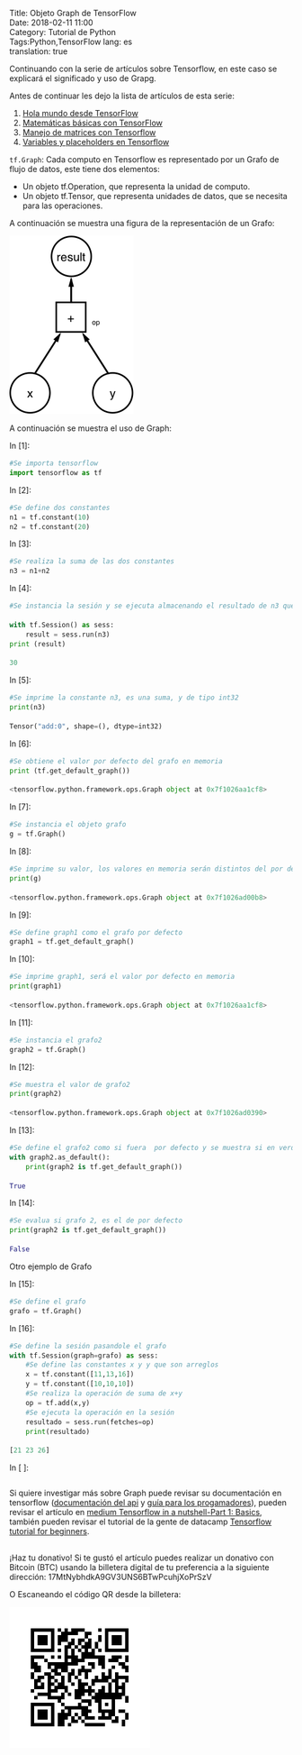 Title: Objeto Graph de TensorFlow  
Date: 2018-02-11 11:00  
Category: Tutorial de Python  
Tags:Python,TensorFlow
lang: es  
translation: true

Continuando con la serie de artículos sobre Tensorflow, en este caso se explicará el significado y uso de Grapg.

Antes de continuar les dejo la lista de artículos de esta serie:

1. [Hola mundo desde TensorFlow](https://www.seraph.to/hola-mundo-desde-tensorflow.html)  
2. [Matemáticas básicas con TensorFlow](https://www.seraph.to/matematicas-basicas-con-tensorflow.html)
3. [Manejo de matrices con Tensorflow](https://www.seraph.to/manejo-de-matrices-con-tensorflow.html) 
4. [Variables y placeholders en Tensorflow](https://www.seraph.to/variables-y-placeholders-en-tensorflow.html)  

`tf.Graph`:
Cada computo en Tensorflow es representado por un Grafo de flujo de datos, este tiene dos elementos: 

- Un objeto tf.Operation, que representa la unidad de computo.  
- Un objeto tf.Tensor, que representa unidades de datos,  que se necesita para las operaciones.

A continuación se muestra una figura de la representación de un Grafo:

![](./images/objetographdetensorflow-1.png) 

A continuación se muestra el uso de Graph:

In [1]:
```python
#Se importa tensorflow
import tensorflow as tf
```
In [2]:
```python
#Se define dos constantes
n1 = tf.constant(10)
n2 = tf.constant(20)
```
In [3]:
```python
#Se realiza la suma de las dos constantes
n3 = n1+n2
```
In [4]:
```python
#Se instancia la sesión y se ejecuta almacenando el resultado de n3 que se muestra

with tf.Session() as sess:
    result = sess.run(n3)
print (result)

30
```
In [5]:
```python
#Se imprime la constante n3, es una suma, y de tipo int32
print(n3)

Tensor("add:0", shape=(), dtype=int32)
```
In [6]:
```python
#Se obtiene el valor por defecto del grafo en memoria
print (tf.get_default_graph())

<tensorflow.python.framework.ops.Graph object at 0x7f1026aa1cf8>
```
In [7]:
```python
#Se instancia el objeto grafo 
g = tf.Graph()
```
In [8]:
```python
#Se imprime su valor, los valores en memoria serán distintos del por defecto al creado.
print(g)

<tensorflow.python.framework.ops.Graph object at 0x7f1026ad00b8>
```
In [9]:
```python
#Se define graph1 como el grafo por defecto
graph1 = tf.get_default_graph()
```
In [10]:
```python
#Se imprime graph1, será el valor por defecto en memoria
print(graph1)

<tensorflow.python.framework.ops.Graph object at 0x7f1026aa1cf8>
```
In [11]:
```python
#Se instancia el grafo2
graph2 = tf.Graph()
```
In [12]:
```python
#Se muestra el valor de grafo2
print(graph2)

<tensorflow.python.framework.ops.Graph object at 0x7f1026ad0390>
```
In [13]:
```python
#Se define el grafo2 como si fuera  por defecto y se muestra si en verdad es por defecto 
with graph2.as_default():
    print(graph2 is tf.get_default_graph())

True
```
In [14]:
```python
#Se evalua si grafo 2, es el de por defecto
print(graph2 is tf.get_default_graph())

False
```
Otro ejemplo de Grafo  

In [15]:
```python
#Se define el grafo
grafo = tf.Graph()
```
In [16]:
```python
#Se define la sesión pasandole el grafo
with tf.Session(graph=grafo) as sess:
    #Se define las constantes x y y que son arreglos
    x = tf.constant([11,13,16])
    y = tf.constant([10,10,10])
    #Se realiza la operación de suma de x+y
    op = tf.add(x,y)
    #Se ejecuta la operación en la sesión
    resultado = sess.run(fetches=op)
    print(resultado)

[21 23 26]
```
In [ ]:
```

```
 
Si quiere investigar más sobre Graph puede revisar su documentación en tensorflow ([documentación del api](http://www.tensorflow.org/api_docs/python/tf/Graph) y [guía para los progamadores](http://www.tensorflow.org/programmers_guide/graphs)), pueden revisar el artículo en [medium Tensorflow in a nutshell-Part 1: Basics](http://medium.com/@camrongodbout/tensorflow-in-a-nutshell-part-one-basics-3f4403709c9d), también pueden revisar el tutorial de la gente de datacamp [Tensorflow tutorial for beginners](http://www.datacamp.com/community/tutorials/tensorflow-tutorial).


##  ##
¡Haz tu donativo!
Si te gustó el artículo puedes realizar un donativo con Bitcoin (BTC)
usando la billetera digital de tu preferencia a la siguiente
dirección: 17MtNybhdkA9GV3UNS6BTwPcuhjXoPrSzV

O Escaneando el código QR desde la billetera:

![17MtNybhdkA9GV3UNS6BTwPcuhjXoPrSzV](./images/17MtNybhdkA9GV3UNS6BTwPcuhjXoPrSzV.png)
